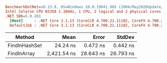 ``` ini

BenchmarkDotNet=v0.13.0, OS=Windows 10.0.19041.985 (2004/May2020Update/20H1)
Intel Celeron CPU N3350 1.10GHz, 1 CPU, 2 logical and 2 physical cores
.NET SDK=5.0.201
  [Host]     : .NET Core 3.1.13 (CoreCLR 4.700.21.11102, CoreFX 4.700.21.11602), X64 RyuJIT  [AttachedDebugger]
  DefaultJob : .NET Core 3.1.13 (CoreCLR 4.700.21.11102, CoreFX 4.700.21.11602), X64 RyuJIT


```
|        Method |        Mean |     Error |    StdDev |
|-------------- |------------:|----------:|----------:|
| FindInHashSet |    24.24 ns |  0.472 ns |  0.442 ns |
|   FindInArray | 2,421.54 ns | 28.643 ns | 26.793 ns |

